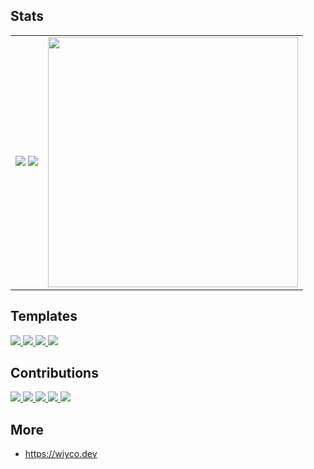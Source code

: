 ## Stats

<table>
  <tr>
    <td valign="center">
      <!-- GitHub Stats -->
      <picture>
        <img
          src="https://github-readme-stats.vercel.app/api?username=wiyco&custom_title=GitHub%20Stats&hide_rank=true&show_icons=true&hide=commits,prs,issues,contribs&text_bold=false&card_width=400px&disable_animations=true&border_radius=12&theme=dark&icon_color=60a5fa"
        />
      </picture>
      <!-- Top Langs -->
      <picture>
        <img
          src="https://github-readme-stats.vercel.app/api/top-langs?username=wiyco&layout=compact&hide_progress=true&langs_count=10&hide=jupyter%20notebook,javascript,html,css,objective-c,mathematica,shaderlab,hlsl&card_width=400px&disable_animations=true&border_radius=12&theme=dark&icon_color=60a5fa"
        />
      </picture>
    </td>
    <!-- Icon -->
    <td valign="center">
      <a href="https://github.com/wiyco/profile/blob/develop/public/favicon.svg">
        <picture>
          <img
            src="https://raw.githubusercontent.com/wiyco/profile/develop/public/apple-touch-startup-image.png"
            width=400
          />
        </picture>
      </a>
    </td>
  </tr>
</table>

## Templates

<section>
  <a href="https://github.com/wiyco/next-template">
    <picture>
      <img
        src="https://github-readme-stats.vercel.app/api/pin?username=wiyco&repo=next-template&description_lines_count=1&border_radius=12&theme=dark&icon_color=60a5fa"
      />
    </picture>
  </a>
  <a href="https://github.com/wiyco/react-router-template">
    <picture>
      <img
        src="https://github-readme-stats.vercel.app/api/pin?username=wiyco&repo=react-router-template&description_lines_count=1&border_radius=12&theme=dark&icon_color=60a5fa"
      />
    </picture>
  </a>
  <a href="https://github.com/wiyco/go-api-template">
    <picture>
      <img
        src="https://github-readme-stats.vercel.app/api/pin?username=wiyco&repo=go-api-template&description_lines_count=1&border_radius=12&theme=dark&icon_color=60a5fa"
      />
    </picture>
  </a>
  <a href="https://github.com/wiyco/flutter_template">
    <picture>
      <img
        src="https://github-readme-stats.vercel.app/api/pin?username=wiyco&repo=flutter_template&description_lines_count=1&border_radius=12&theme=dark&icon_color=60a5fa"
      />
    </picture>
  </a>
</section>

## Contributions

<section>
  <a href="https://github.com/yamada-ui/yamada-ui">
    <picture>
      <img
        src="https://github-readme-stats.vercel.app/api/pin?username=yamada-ui&repo=yamada-ui&show_owner=true&description_lines_count=1&border_radius=12&theme=dark&icon_color=60a5fa"
      />
    </picture>
  </a>
  <a href="https://github.com/nextui-org/nextui">
    <picture>
      <img
        src="https://github-readme-stats.vercel.app/api/pin?username=nextui-org&repo=nextui&show_owner=true&description_lines_count=1&border_radius=12&theme=dark&icon_color=60a5fa"
      />
    </picture>
  </a>
  <a href="https://github.com/iputapp/lounas">
    <picture>
      <img
        src="https://github-readme-stats.vercel.app/api/pin?username=iputapp&repo=lounas&show_owner=true&description_lines_count=1&border_radius=12&theme=dark&icon_color=60a5fa"
      />
    </picture>
  </a>
  <a href="https://github.com/jesper-lindberg/Awake">
    <picture>
      <img
        src="https://github-readme-stats.vercel.app/api/pin?username=jesper-lindberg&repo=Awake&show_owner=true&description_lines_count=1&border_radius=12&theme=dark&icon_color=60a5fa"
      />
    </picture>
  </a>
  <a href="https://github.com/ytdl-org/youtube-dl/pull/30366#discussion_r770144843">
    <picture>
      <img
        src="https://github-readme-stats.vercel.app/api/pin?username=ytdl-org&repo=youtube-dl&show_owner=true&description_lines_count=1&border_radius=12&theme=dark&icon_color=60a5fa"
      />
    </picture>
  </a>
</section>

## More

- https://wiyco.dev
